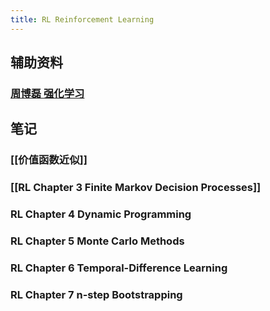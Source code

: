 ```yaml
---
title: RL Reinforcement Learning
---
```


## 辅助资料

### [周博磊 强化学习](https://j.mp/3sW8QBu)
## 笔记
### [[价值函数近似]]
### [[RL Chapter 3 Finite Markov Decision Processes]]
### RL Chapter 4 Dynamic Programming
### RL Chapter 5 Monte Carlo Methods
### RL Chapter 6 Temporal-Difference Learning
### RL Chapter 7 n-step Bootstrapping
